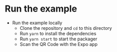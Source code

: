 # Run the example

- Run the example locally
  - Clone the repository and `cd` to this directory
  - Run `yarn` to install the dependencies
  - Run `yarn start` to start the packager
  - Scan the QR Code with the Expo app
